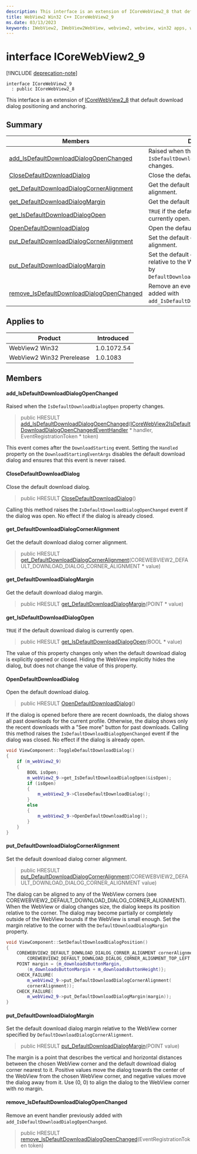 ```yaml
---
description: This interface is an extension of ICoreWebView2_8 that default download dialog positioning and anchoring.
title: WebView2 Win32 C++ ICoreWebView2_9
ms.date: 03/13/2023
keywords: IWebView2, IWebView2WebView, webview2, webview, win32 apps, win32, edge, ICoreWebView2, ICoreWebView2Controller, browser control, edge html, ICoreWebView2_9
---
```


# interface ICoreWebView2_9

[!INCLUDE [deprecation-note](../includes/deprecation-note.md)]

```
interface ICoreWebView2_9
  : public ICoreWebView2_8
```

This interface is an extension of [ICoreWebView2_8](icorewebview2_8.md) that default download dialog positioning and anchoring.

## Summary

 Members                        | Descriptions
--------------------------------|---------------------------------------------
[add_IsDefaultDownloadDialogOpenChanged](#add_isdefaultdownloaddialogopenchanged) | Raised when the `IsDefaultDownloadDialogOpen` property changes.
[CloseDefaultDownloadDialog](#closedefaultdownloaddialog) | Close the default download dialog.
[get_DefaultDownloadDialogCornerAlignment](#get_defaultdownloaddialogcorneralignment) | Get the default download dialog corner alignment.
[get_DefaultDownloadDialogMargin](#get_defaultdownloaddialogmargin) | Get the default download dialog margin.
[get_IsDefaultDownloadDialogOpen](#get_isdefaultdownloaddialogopen) | `TRUE` if the default download dialog is currently open.
[OpenDefaultDownloadDialog](#opendefaultdownloaddialog) | Open the default download dialog.
[put_DefaultDownloadDialogCornerAlignment](#put_defaultdownloaddialogcorneralignment) | Set the default download dialog corner alignment.
[put_DefaultDownloadDialogMargin](#put_defaultdownloaddialogmargin) | Set the default download dialog margin relative to the WebView corner specified by `DefaultDownloadDialogCornerAlignment`.
[remove_IsDefaultDownloadDialogOpenChanged](#remove_isdefaultdownloaddialogopenchanged) | Remove an event handler previously added with `add_IsDefaultDownloadDialogOpenChanged`.

## Applies to

Product                         | Introduced
--------------------------------|---------------------------------------------
WebView2 Win32            |    1.0.1072.54
WebView2 Win32 Prerelease |    1.0.1083

## Members

#### add_IsDefaultDownloadDialogOpenChanged

Raised when the `IsDefaultDownloadDialogOpen` property changes.

> public HRESULT [add_IsDefaultDownloadDialogOpenChanged](#add_isdefaultdownloaddialogopenchanged)([ICoreWebView2IsDefaultDownloadDialogOpenChangedEventHandler](icorewebview2isdefaultdownloaddialogopenchangedeventhandler.md) * handler, EventRegistrationToken * token)

This event comes after the `DownloadStarting` event. Setting the `Handled` property on the `DownloadStartingEventArgs` disables the default download dialog and ensures that this event is never raised.

#### CloseDefaultDownloadDialog

Close the default download dialog.

> public HRESULT [CloseDefaultDownloadDialog](#closedefaultdownloaddialog)()

Calling this method raises the `IsDefaultDownloadDialogOpenChanged` event if the dialog was open. No effect if the dialog is already closed.

#### get_DefaultDownloadDialogCornerAlignment

Get the default download dialog corner alignment.

> public HRESULT [get_DefaultDownloadDialogCornerAlignment](#get_defaultdownloaddialogcorneralignment)(COREWEBVIEW2_DEFAULT_DOWNLOAD_DIALOG_CORNER_ALIGNMENT * value)

#### get_DefaultDownloadDialogMargin

Get the default download dialog margin.

> public HRESULT [get_DefaultDownloadDialogMargin](#get_defaultdownloaddialogmargin)(POINT * value)

#### get_IsDefaultDownloadDialogOpen

`TRUE` if the default download dialog is currently open.

> public HRESULT [get_IsDefaultDownloadDialogOpen](#get_isdefaultdownloaddialogopen)(BOOL * value)

The value of this property changes only when the default download dialog is explicitly opened or closed. Hiding the WebView implicitly hides the dialog, but does not change the value of this property.

#### OpenDefaultDownloadDialog

Open the default download dialog.

> public HRESULT [OpenDefaultDownloadDialog](#opendefaultdownloaddialog)()

If the dialog is opened before there are recent downloads, the dialog shows all past downloads for the current profile. Otherwise, the dialog shows only the recent downloads with a "See more" button for past downloads. Calling this method raises the `IsDefaultDownloadDialogOpenChanged` event if the dialog was closed. No effect if the dialog is already open.

```cpp
void ViewComponent::ToggleDefaultDownloadDialog()
{
    if (m_webView2_9)
    {
        BOOL isOpen;
        m_webView2_9->get_IsDefaultDownloadDialogOpen(&isOpen);
        if (isOpen)
        {
            m_webView2_9->CloseDefaultDownloadDialog();
        }
        else
        {
            m_webView2_9->OpenDefaultDownloadDialog();
        }
    }
}
```

#### put_DefaultDownloadDialogCornerAlignment

Set the default download dialog corner alignment.

> public HRESULT [put_DefaultDownloadDialogCornerAlignment](#put_defaultdownloaddialogcorneralignment)(COREWEBVIEW2_DEFAULT_DOWNLOAD_DIALOG_CORNER_ALIGNMENT value)

The dialog can be aligned to any of the WebView corners (see COREWEBVIEW2_DEFAULT_DOWNLOAD_DIALOG_CORNER_ALIGNMENT). When the WebView or dialog changes size, the dialog keeps its position relative to the corner. The dialog may become partially or completely outside of the WebView bounds if the WebView is small enough. Set the margin relative to the corner with the `DefaultDownloadDialogMargin` property.

```cpp
void ViewComponent::SetDefaultDownloadDialogPosition()
{
    COREWEBVIEW2_DEFAULT_DOWNLOAD_DIALOG_CORNER_ALIGNMENT cornerAlignment =
        COREWEBVIEW2_DEFAULT_DOWNLOAD_DIALOG_CORNER_ALIGNMENT_TOP_LEFT;
    POINT margin = {m_downloadsButtonMargin,
        (m_downloadsButtonMargin + m_downloadsButtonHeight)};
    CHECK_FAILURE(
        m_webView2_9->put_DefaultDownloadDialogCornerAlignment(
        cornerAlignment));
    CHECK_FAILURE(
        m_webView2_9->put_DefaultDownloadDialogMargin(margin));
}
```

#### put_DefaultDownloadDialogMargin

Set the default download dialog margin relative to the WebView corner specified by `DefaultDownloadDialogCornerAlignment`.

> public HRESULT [put_DefaultDownloadDialogMargin](#put_defaultdownloaddialogmargin)(POINT value)

The margin is a point that describes the vertical and horizontal distances between the chosen WebView corner and the default download dialog corner nearest to it. Positive values move the dialog towards the center of the WebView from the chosen WebView corner, and negative values move the dialog away from it. Use (0, 0) to align the dialog to the WebView corner with no margin.

#### remove_IsDefaultDownloadDialogOpenChanged

Remove an event handler previously added with `add_IsDefaultDownloadDialogOpenChanged`.

> public HRESULT [remove_IsDefaultDownloadDialogOpenChanged](#remove_isdefaultdownloaddialogopenchanged)(EventRegistrationToken token)

